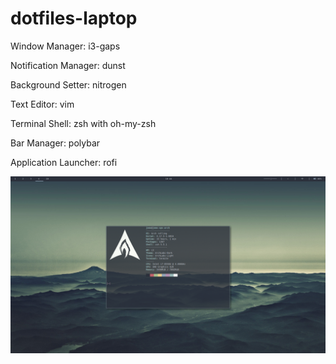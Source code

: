 # dotfiles-laptop

Window Manager: i3-gaps


Notification Manager: dunst


Background Setter: nitrogen


Text Editor: vim


Terminal Shell: zsh with oh-my-zsh 


Bar Manager: polybar


Application Launcher: rofi

![Screenshot of Environment](https://github.com/jonas-meyer/dotfiles-laptop/blob/master/2018-07-13-104455_1920x1080_scrot.png)
